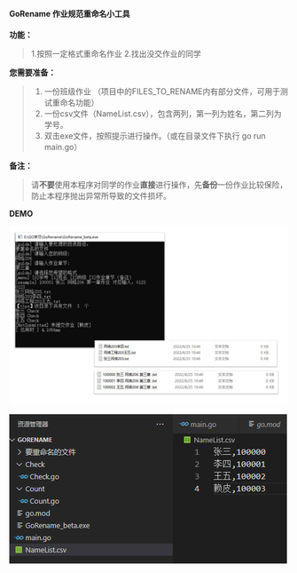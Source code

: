 #### GoRename 作业规范重命名小工具

**功能：**

> 1.按照一定格式重命名作业
> 2.找出没交作业的同学

**您需要准备：**

>1. 一份班级作业 （项目中的FILES_TO_RENAME内有部分文件，可用于测试重命名功能）
>2. 一份csv文件（NameList.csv），包含两列，第一列为姓名，第二列为学号。
>3. 双击exe文件，按照提示进行操作。（或在目录文件下执行 go run main.go）

**备注：**

> 请**不要**使用本程序对同学的作业**直接**进行操作，先**备份**一份作业比较保险，防止本程序抛出异常所导致的文件损坏。



**DEMO**

![](./DEMO/demo1.jpg)

![](./DEMO/demo2.jpg)